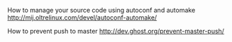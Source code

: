 How to manage your source code using autoconf and automake
http://mij.oltrelinux.com/devel/autoconf-automake/

How to prevent push to master
http://dev.ghost.org/prevent-master-push/